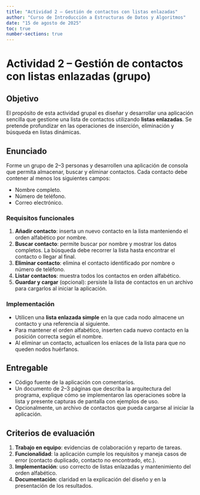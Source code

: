 ```yaml
---
title: "Actividad 2 – Gestión de contactos con listas enlazadas"
author: "Curso de Introducción a Estructuras de Datos y Algoritmos"
date: "15 de agosto de 2025"
toc: true
number-sections: true
---
```


# Actividad 2 – Gestión de contactos con listas enlazadas (grupo)

## Objetivo

El propósito de esta actividad grupal es diseñar y desarrollar una aplicación sencilla que gestione una lista de contactos utilizando **listas enlazadas**.  Se pretende profundizar en las operaciones de inserción, eliminación y búsqueda en listas dinámicas.

## Enunciado

Forme un grupo de 2–3 personas y desarrollen una aplicación de consola que permita almacenar, buscar y eliminar contactos.  Cada contacto debe contener al menos los siguientes campos:

* Nombre completo.
* Número de teléfono.
* Correo electrónico.

### Requisitos funcionales

1. **Añadir contacto**: inserta un nuevo contacto en la lista manteniendo el orden alfabético por nombre.
2. **Buscar contacto**: permite buscar por nombre y mostrar los datos completos.  La búsqueda debe recorrer la lista hasta encontrar el contacto o llegar al final.
3. **Eliminar contacto**: elimina el contacto identificado por nombre o número de teléfono.
4. **Listar contactos**: muestra todos los contactos en orden alfabético.
5. **Guardar y cargar** (opcional): persiste la lista de contactos en un archivo para cargarlos al iniciar la aplicación.

### Implementación

* Utilicen una **lista enlazada simple** en la que cada nodo almacene un contacto y una referencia al siguiente.
* Para mantener el orden alfabético, inserten cada nuevo contacto en la posición correcta según el nombre.
* Al eliminar un contacto, actualicen los enlaces de la lista para que no queden nodos huérfanos.

## Entregable

* Código fuente de la aplicación con comentarios.
* Un documento de 2–3 páginas que describa la arquitectura del programa, explique cómo se implementaron las operaciones sobre la lista y presente capturas de pantalla con ejemplos de uso.
* Opcionalmente, un archivo de contactos que pueda cargarse al iniciar la aplicación.

## Criterios de evaluación

1. **Trabajo en equipo**: evidencias de colaboración y reparto de tareas.
2. **Funcionalidad**: la aplicación cumple los requisitos y maneja casos de error (contacto duplicado, contacto no encontrado, etc.).
3. **Implementación**: uso correcto de listas enlazadas y mantenimiento del orden alfabético.
4. **Documentación**: claridad en la explicación del diseño y en la presentación de los resultados.